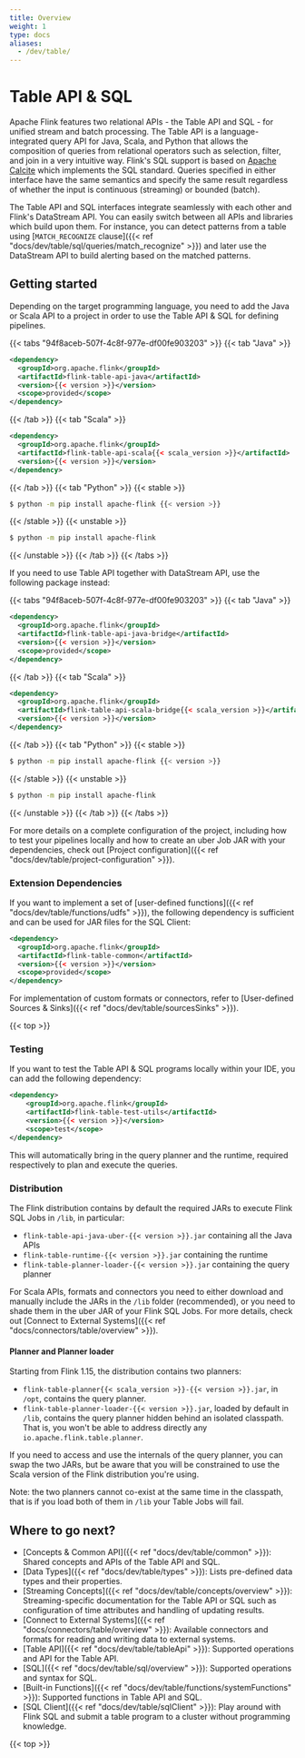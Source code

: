 ```yaml
---
title: Overview
weight: 1
type: docs
aliases:
  - /dev/table/
---
```

<!--
Licensed to the Apache Software Foundation (ASF) under one
or more contributor license agreements.  See the NOTICE file
distributed with this work for additional information
regarding copyright ownership.  The ASF licenses this file
to you under the Apache License, Version 2.0 (the
"License"); you may not use this file except in compliance
with the License.  You may obtain a copy of the License at

  http://www.apache.org/licenses/LICENSE-2.0

Unless required by applicable law or agreed to in writing,
software distributed under the License is distributed on an
"AS IS" BASIS, WITHOUT WARRANTIES OR CONDITIONS OF ANY
KIND, either express or implied.  See the License for the
specific language governing permissions and limitations
under the License.
-->

# Table API & SQL

Apache Flink features two relational APIs - the Table API and SQL - for unified stream and batch
processing. The Table API is a language-integrated query API for Java, Scala, and Python that
allows the composition of queries from relational operators such as selection, filter, and join in
a very intuitive way. Flink's SQL support is based on [Apache Calcite](https://calcite.apache.org)
which implements the SQL standard. Queries specified in either interface have the same semantics
and specify the same result regardless of whether the input is continuous (streaming) or bounded (batch).

The Table API and SQL interfaces integrate seamlessly with each other and Flink's DataStream API. 
You can easily switch between all APIs and libraries which build upon them.
For instance, you can detect patterns from a table using [`MATCH_RECOGNIZE` clause]({{< ref "docs/dev/table/sql/queries/match_recognize" >}})
and later use the DataStream API to build alerting based on the matched patterns.

## Getting started

Depending on the target programming language, you need to add the Java or Scala API to a project
in order to use the Table API & SQL for defining pipelines.

{{< tabs "94f8aceb-507f-4c8f-977e-df00fe903203" >}}
{{< tab "Java" >}}
```xml
<dependency>
  <groupId>org.apache.flink</groupId>
  <artifactId>flink-table-api-java</artifactId>
  <version>{{< version >}}</version>
  <scope>provided</scope>
</dependency>
```
{{< /tab >}}
{{< tab "Scala" >}}
```xml
<dependency>
  <groupId>org.apache.flink</groupId>
  <artifactId>flink-table-api-scala{{< scala_version >}}</artifactId>
  <version>{{< version >}}</version>
</dependency>
```
{{< /tab >}}
{{< tab "Python" >}}
{{< stable >}}
```bash
$ python -m pip install apache-flink {{< version >}}
```
{{< /stable >}}
{{< unstable >}}
```bash
$ python -m pip install apache-flink
```
{{< /unstable >}}
{{< /tab >}}
{{< /tabs >}}

If you need to use Table API together with DataStream API, use the following package instead:

{{< tabs "94f8aceb-507f-4c8f-977e-df00fe903203" >}}
{{< tab "Java" >}}
```xml
<dependency>
  <groupId>org.apache.flink</groupId>
  <artifactId>flink-table-api-java-bridge</artifactId>
  <version>{{< version >}}</version>
  <scope>provided</scope>
</dependency>
```
{{< /tab >}}
{{< tab "Scala" >}}
```xml
<dependency>
  <groupId>org.apache.flink</groupId>
  <artifactId>flink-table-api-scala-bridge{{< scala_version >}}</artifactId>
  <version>{{< version >}}</version>
</dependency>
```
{{< /tab >}}
{{< tab "Python" >}}
{{< stable >}}
```bash
$ python -m pip install apache-flink {{< version >}}
```
{{< /stable >}}
{{< unstable >}}
```bash
$ python -m pip install apache-flink
```
{{< /unstable >}}
{{< /tab >}}
{{< /tabs >}}

For more details on a complete configuration of the project, 
including how to test your pipelines locally and how to create an uber Job JAR with your dependencies, 
check out [Project configuration]({{< ref "docs/dev/table/project-configuration" >}}). <!-- This page doesn't exist, create it -->

### Extension Dependencies

If you want to implement a set of [user-defined functions]({{< ref "docs/dev/table/functions/udfs" >}}),
the following dependency is sufficient and can be used for JAR files for the SQL Client:

```xml
<dependency>
  <groupId>org.apache.flink</groupId>
  <artifactId>flink-table-common</artifactId>
  <version>{{< version >}}</version>
  <scope>provided</scope>
</dependency>
```

For implementation of custom formats or connectors, refer to [User-defined Sources & Sinks]({{< ref "docs/dev/table/sourcesSinks" >}}).

{{< top >}}

### Testing

If you want to test the Table API & SQL programs locally within your IDE, you can add the following dependency:

```xml
<dependency>
    <groupId>org.apache.flink</groupId>
    <artifactId>flink-table-test-utils</artifactId>
    <version>{{< version >}}</version>
    <scope>test</scope>
</dependency>
```

This will automatically bring in the query planner and the runtime, required respectively to plan and execute the queries.

<!-- Advanced topics -->

### Distribution

The Flink distribution contains by default the required JARs to execute Flink SQL Jobs in `/lib`, in particular:

* `flink-table-api-java-uber-{{< version >}}.jar` containing all the Java APIs
* `flink-table-runtime-{{< version >}}.jar` containing the runtime
* `flink-table-planner-loader-{{< version >}}.jar` containing the query planner

For Scala APIs, formats and connectors you need to either download and manually include the JARs in the `/lib` folder (recommended), or you need to shade them in the uber JAR of your Flink SQL Jobs.
For more details, check out [Connect to External Systems]({{< ref "docs/connectors/table/overview" >}}).

#### Planner and Planner loader

Starting from Flink 1.15, the distribution contains two planners:

* `flink-table-planner{{< scala_version >}}-{{< version >}}.jar`, in `/opt`, contains the query planner.
* `flink-table-planner-loader-{{< version >}}.jar`, loaded by default in `/lib`, contains the query planner hidden behind an isolated classpath. That is, you won't be able to address directly any `io.apache.flink.table.planner`.

If you need to access and use the internals of the query planner, you can swap the two JARs, but be aware that you will be constrained to use the Scala version of the Flink distribution you're using.

Note: the two planners cannot co-exist at the same time in the classpath, that is if you load both of them in `/lib` your Table Jobs will fail.

Where to go next?
-----------------

* [Concepts & Common API]({{< ref "docs/dev/table/common" >}}): Shared concepts and APIs of the Table API and SQL.
* [Data Types]({{< ref "docs/dev/table/types" >}}): Lists pre-defined data types and their properties.
* [Streaming Concepts]({{< ref "docs/dev/table/concepts/overview" >}}): Streaming-specific documentation for the Table API or SQL such as configuration of time attributes and handling of updating results.
* [Connect to External Systems]({{< ref "docs/connectors/table/overview" >}}): Available connectors and formats for reading and writing data to external systems.
* [Table API]({{< ref "docs/dev/table/tableApi" >}}): Supported operations and API for the Table API.
* [SQL]({{< ref "docs/dev/table/sql/overview" >}}): Supported operations and syntax for SQL.
* [Built-in Functions]({{< ref "docs/dev/table/functions/systemFunctions" >}}): Supported functions in Table API and SQL.
* [SQL Client]({{< ref "docs/dev/table/sqlClient" >}}): Play around with Flink SQL and submit a table program to a cluster without programming knowledge.

{{< top >}}
